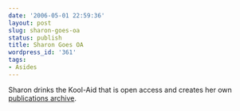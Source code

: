 ```yaml
---
date: '2006-05-01 22:59:36'
layout: post
slug: sharon-goes-oa
status: publish
title: Sharon Goes OA
wordpress_id: '361'
tags:
- Asides
---
```


Sharon drinks the Kool-Aid that is open access and creates her own [publications archive](http://www.earlymodernweb.org.uk/emr/index.php/publications-archive/).
